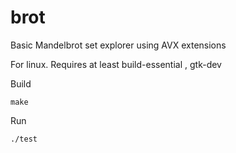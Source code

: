 # brot
Basic Mandelbrot set explorer using AVX extensions


For linux.  Requires at least build-essential , gtk-dev

Build

`make`

Run

`./test`
